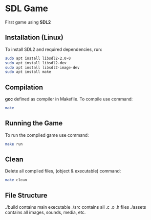 # SDL Game

First game using **SDL2**

## Installation (Linux)
To install SDL2 and required dependencies, run:
```sh
sudo apt install libsdl2-2.0-0
sudo apt install libsdl2-dev
sudo apt install libsdl2-image-dev
sudo apt install make
```

## Compilation
**gcc** defined as compiler in Makefile. To compile use command:
```sh
make
```

## Running the Game
To run the compiled game use command:
```sh
make run
```
## Clean
Delete all compiled files, (object & executable) command:
```sh
make clean
```

## File Structure
./build contains main executable
./src contains all .c .o .h files
./assets contains all images, sounds, media, etc.
